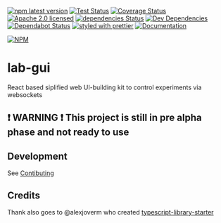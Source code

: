 [![npm latest version](https://img.shields.io/npm/v/lab-gui.svg)](https://www.npmjs.com/package/lab-gui)
[![Test Status](https://github.com/MicroControlLab/lab-gui/workflows/Tests/badge.svg)](https://github.com/MicroControlLab/lab-gui/actions)
[![Coverage Status](https://coveralls.io/repos/github/MicroControlLab/lab-gui/badge.svg?branch=master)](https://coveralls.io/github/MicroControlLab/lab-gui?branch=master)
[![Apache 2.0 licensed](https://img.shields.io/hexpm/l/plug.svg)](https://raw.githubusercontent.com/MicroControlLab/lab-gui/master/LICENSE)
[![dependencies Status](https://david-dm.org/MicroControlLab/lab-gui/status.svg)](https://david-dm.org/MicroControlLab/lab-gui)
[![Dev Dependencies](https://david-dm.org/MicroControlLab/lab-gui/dev-status.svg)](https://david-dm.org/MicroControlLab/lab-gui?type=dev)
[![Dependabot Status](https://api.dependabot.com/badges/status?host=github&repo=MicroControlLab/lab-gui)](https://dependabot.com)
[![styled with prettier](https://img.shields.io/badge/styled_with-prettier-ff69b4.svg)](https://github.com/prettier/prettier)
[![Documentation](https://img.shields.io/badge/docs-gh--pages-brightgreen.svg)](https://microcontrollab.github.io/lab-gui/index.html)

[![NPM](https://nodei.co/npm/lab-gui.png)](https://npmjs.org/package/lab-gui)

# lab-gui

React based siplified web UI-building kit to control experiments via websockets

## :exclamation: WARNING :exclamation: This project is still in pre alpha phase and not ready to use

## Development

See [Contibuting](https://github.com/MicroControlLab/lab-gui/blob/master/CONTRIBUTING.md)

## Credits

Thank also goes to @alexjoverm who created [typescript-library-starter](https://github.com/alexjoverm/typescript-library-starter)
